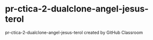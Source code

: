 # pr-ctica-2-dualclone-angel-jesus-terol
pr-ctica-2-dualclone-angel-jesus-terol created by GitHub Classroom
